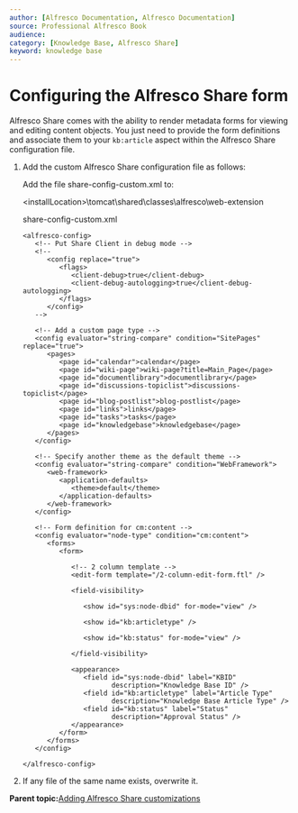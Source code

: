 ```yaml
---
author: [Alfresco Documentation, Alfresco Documentation]
source: Professional Alfresco Book
audience: 
category: [Knowledge Base, Alfresco Share]
keyword: knowledge base
---
```


# Configuring the Alfresco Share form

Alfresco Share comes with the ability to render metadata forms for viewing and editing content objects. You just need to provide the form definitions and associate them to your `kb:article` aspect within the Alfresco Share configuration file.

1.  Add the custom Alfresco Share configuration file as follows:

    Add the file share-config-custom.xml to:

    <installLocation\>\\tomcat\\shared\\classes\\alfresco\\web-extension

    share-config-custom.xml

    ```
    <alfresco-config>
       <!-- Put Share Client in debug mode -->
       <!--
          <config replace="true">
             <flags>
                <client-debug>true</client-debug>
                <client-debug-autologging>true</client-debug-autologging>
             </flags>
          </config>
       -->
    
       <!-- Add a custom page type -->
       <config evaluator="string-compare" condition="SitePages" replace="true">
          <pages>
             <page id="calendar">calendar</page>
             <page id="wiki-page">wiki-page?title=Main_Page</page>
             <page id="documentlibrary">documentlibrary</page>
             <page id="discussions-topiclist">discussions-topiclist</page>
             <page id="blog-postlist">blog-postlist</page>
             <page id="links">links</page>
             <page id="tasks">tasks</page>
             <page id="knowledgebase">knowledgebase</page>
          </pages>
       </config>
    
       <!-- Specify another theme as the default theme -->
       <config evaluator="string-compare" condition="WebFramework">
          <web-framework>
             <application-defaults>
                <theme>default</theme>
             </application-defaults>
          </web-framework>
       </config>
    
       <!-- Form definition for cm:content -->
       <config evaluator="node-type" condition="cm:content">
          <forms>
             <form>
    
                <!-- 2 column template -->
                <edit-form template="/2-column-edit-form.ftl" />
    
                <field-visibility>
    
                   <show id="sys:node-dbid" for-mode="view" />
    
                   <show id="kb:articletype" />
    
                   <show id="kb:status" for-mode="view" />
    
                </field-visibility>
    
                <appearance>
                   <field id="sys:node-dbid" label="KBID" 
                          description="Knowledge Base ID" />
                   <field id="kb:articletype" label="Article Type" 
                          description="Knowledge Base Article Type" />
                   <field id="kb:status" label="Status" 
                          description="Approval Status" />
                </appearance>
             </form>
          </forms>
       </config>
    
    </alfresco-config>
    ```

2.  If any file of the same name exists, overwrite it.


**Parent topic:**[Adding Alfresco Share customizations](../tasks/kb-code-share.md)

